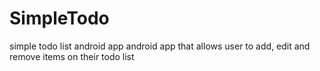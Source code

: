 # SimpleTodo
simple todo list android app
  android app that allows user to add, edit and remove items on their todo list
